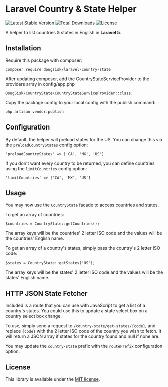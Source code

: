 Laravel Country & State Helper
==============================
[![Latest Stable Version](https://poser.pugx.org/dougsisk/laravel-country-state/version)](https://packagist.org/packages/dougsisk/laravel-country-state)
[![Total Downloads](https://poser.pugx.org/dougsisk/laravel-country-state/downloads)](https://packagist.org/packages/dougsisk/laravel-country-state)
[![License](https://poser.pugx.org/dougsisk/laravel-country-state/license)](https://packagist.org/packages/dougsisk/laravel-country-state)

A helper to list countries & states in English in **Laravel 5**.

Installation
------------

Require this package with composer:

```
composer require dougsisk/laravel-country-state
```

After updating composer, add the CountryStateServiceProvider to the providers array in config/app.php

```
DougSisk\CountryState\CountryStateServiceProvider::class,
```

Copy the package config to your local config with the publish command:

```
php artisan vendor:publish
```

Configuration
-------------

By default, the helper will preload states for the US. You can change this via the `preloadCountryStates` config option:

```
'preloadCountryStates' => ['CA', 'MX', 'US']
```

If you don't want every country to be returned, you can define countries using the `limitCountries` config option:

```
'limitCountries' => ['CA', 'MX', 'US']
```

Usage
-----

You may now use the `CountryState` facade to access countries and states.

To get an array of countries:

```
$countries = CountryState::getCountries();
```

The array keys will be the countries' 2 letter ISO code and the values will be the countries' English name.


To get an array of a country's states, simply pass the country's 2 letter ISO code:

```
$states = CountryState::getStates('US');
```

The array keys will be the states' 2 letter ISO code and the values will be the states' English name.

HTTP JSON State Fetcher
-----------------------

Included is a route that you can use with JavaScript to get a list of a country's states. You could use this to update a state select box on a country select box change.

To use, simply send a request to `/country-state/get-states/{code}`, and replace `{code}` with the 2 letter ISO code of the country you wish to fetch. It will return a JSON array if states for the country found and null if none are.

You may update the `country-state` prefix with the `routePrefix` configuration option.

License
-------

This library is available under the [MIT license](LICENSE).